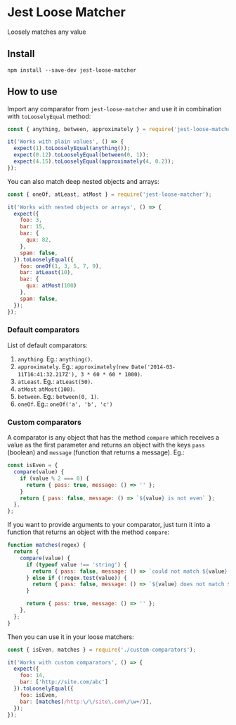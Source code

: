 # Jest Loose Matcher

Loosely matches any value

## Install

`npm install --save-dev jest-loose-matcher`

## How to use

Import any comparator from `jest-loose-matcher` and use it in combination with `toLooselyEqual` method:

```js
const { anything, between, approximately } = require('jest-loose-matcher');

it('Works with plain values', () => {
  expect(1).toLooselyEqual(anything());
  expect(0.12).toLooselyEqual(between(0, 1));
  expect(4.15).toLooselyEqual(approximately(4, 0.2));
});
```

You can also match deep nested objects and arrays:

```js
const { oneOf, atLeast, atMost } = require('jest-loose-matcher');

it('Works with nested objects or arrays', () => {
  expect({
    foo: 3,
    bar: 15,
    baz: {
      qux: 82,
    },
    spam: false,
  }).toLooselyEqual({
    foo: oneOf(1, 3, 5, 7, 9),
    bar: atLeast(10),
    baz: {
      qux: atMost(100)
    },
    spam: false,
  });
});
```

### Default comparators

List of default comparators:

1. `anything`. Eg.: `anything()`.
1. `approximately`. Eg.: `approximately(new Date('2014-03-11T16:41:32.217Z'), 3 * 60 * 60 * 1000)`.
1. `atLeast`. Eg.: `atLeast(50)`.
1. `atMost` `atMost(100)`.
1. `between`. Eg.: `between(0, 1)`.
1. `oneOf`. Eg.: `oneOf('a', 'b', 'c')`

### Custom comparators

A comparator is any object that has the method `compare` which receives a value as the first parameter and returns an object with the keys `pass` (boolean) and `message` (function that returns a message). Eg.:

```js
const isEven = {
  compare(value) {
    if (value % 2 === 0) {
      return { pass: true, message: () => '' };
    }
    return { pass: false, message: () => `${value} is not even` };
  },
};
```

If you want to provide arguments to your comparator, just turn it into a function that returns an object with the method `compare`:

```js
function matches(regex) {
  return {
    compare(value) {
      if (typeof value !== 'string') {
        return { pass: false, message: () => `could not match ${value} since it is not a string` };  
      } else if (!regex.test(value)) {
        return { pass: false, message: () => `${value} does not match ${regex}` };
      }

      return { pass: true, message: () => '' };
    },
  };
}
```

Then you can use it in your loose matchers:

```js
const { isEven, matches } = require('./custom-comparators');

it('Works with custom comparators', () => {
  expect({
    foo: 14,
    bar: ['http://site.com/abc']
  }).toLooselyEqual({
    foo: isEven,
    bar: [matches(/http:\/\/site\.com\/\w+/)],
  });
});
```
